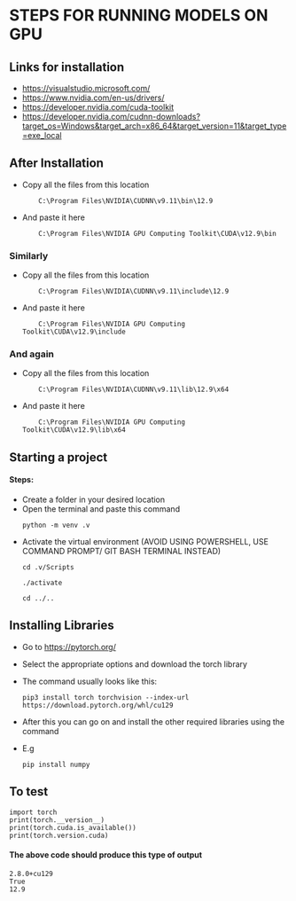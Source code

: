 # STEPS FOR RUNNING MODELS ON GPU

## Links for installation

- https://visualstudio.microsoft.com/
- https://www.nvidia.com/en-us/drivers/
- https://developer.nvidia.com/cuda-toolkit
- https://developer.nvidia.com/cudnn-downloads?target_os=Windows&target_arch=x86_64&target_version=11&target_type=exe_local


## After Installation

- Copy all the files from this location

	```
		C:\Program Files\NVIDIA\CUDNN\v9.11\bin\12.9
	```

- And paste it here

	```
		C:\Program Files\NVIDIA GPU Computing Toolkit\CUDA\v12.9\bin
	```

### Similarly

- Copy all the files from this location

	```
		C:\Program Files\NVIDIA\CUDNN\v9.11\include\12.9
	```

- And paste it here

	```
		C:\Program Files\NVIDIA GPU Computing Toolkit\CUDA\v12.9\include
	```

### And again

- Copy all the files from this location

	```
		C:\Program Files\NVIDIA\CUDNN\v9.11\lib\12.9\x64
	```

- And paste it here

	```
		C:\Program Files\NVIDIA GPU Computing Toolkit\CUDA\v12.9\lib\x64
	```

## Starting a project

#### Steps:
- Create a folder in your desired location
- Open the terminal and paste this command
	```
	python -m venv .v
	```
- Activate the virtual environment (AVOID USING POWERSHELL, USE COMMAND PROMPT/ GIT BASH TERMINAL INSTEAD)
	```
	cd .v/Scripts
	```
	```
	./activate
	```
	```
	cd ../..
	```

## Installing Libraries

- Go to https://pytorch.org/
- Select the appropriate options and download the torch library
- The command usually looks like this:
	```
	pip3 install torch torchvision --index-url https://download.pytorch.org/whl/cu129
	```
	
- After this you can go on and install the other required libraries using the command
- E.g
	
	```
	pip install numpy
	```

## To test 

					
	import torch
	print(torch.__version__)
	print(torch.cuda.is_available())
	print(torch.version.cuda)

#### The above code should produce this type of output

```
2.8.0+cu129
True
12.9

```
